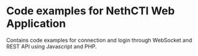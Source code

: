 # Code examples for NethCTI Web Application

Contains code examples for connection and login through WebSocket and REST API using Javascript and PHP.
